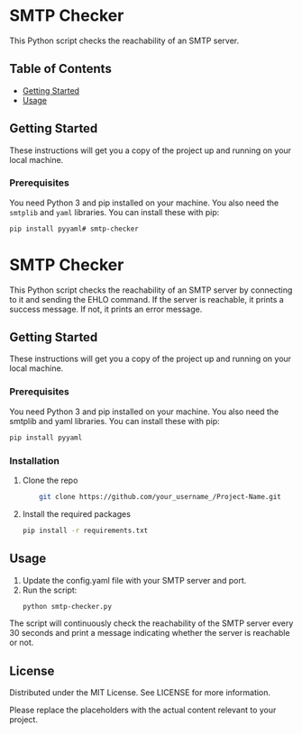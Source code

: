 # SMTP Checker

This Python script checks the reachability of an SMTP server.

## Table of Contents

- [Getting Started](#getting-started)
- [Usage](#usage)

## Getting Started

These instructions will get you a copy of the project up and running on your local machine.

### Prerequisites

You need Python 3 and pip installed on your machine. You also need the `smtplib` and `yaml` libraries. You can install these with pip:

```bash
pip install pyyaml# smtp-checker
```
# SMTP Checker

This Python script checks the reachability of an SMTP server by connecting to it and sending the EHLO command. If the server is reachable, it prints a success message. If not, it prints an error message.

## Getting Started

These instructions will get you a copy of the project up and running on your local machine.

### Prerequisites

You need Python 3 and pip installed on your machine. You also need the smtplib and yaml libraries. You can install these with pip:

```bash
pip install pyyaml
```

### Installation

1. Clone the repo
    ```bash
        git clone https://github.com/your_username_/Project-Name.git
    ```
2. Install the required packages
    ```bash
    pip install -r requirements.txt
    ```   

## Usage

1. Update the config.yaml file with your SMTP server and port.
2. Run the script:
    ```bash
    python smtp-checker.py
    ```
The script will continuously check the reachability of the SMTP server every 30 seconds and print a message indicating whether the server is reachable or not.

## License

Distributed under the MIT License. See LICENSE for more information.

Please replace the placeholders with the actual content relevant to your project.
